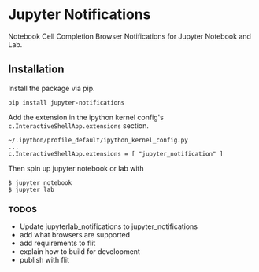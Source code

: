 # Jupyter Notifications
Notebook Cell Completion Browser Notifications for Jupyter Notebook and Lab. 

## Installation

Install the package via pip.
```
pip install jupyter-notifications
```
Add the extension in the ipython kernel config's `c.InteractiveShellApp.extensions` section. 
```
~/.ipython/profile_default/ipython_kernel_config.py
...
c.InteractiveShellApp.extensions = [ "jupyter_notification" ]
```
Then spin up jupyter notebook or lab with 
```
$ jupyter notebook
$ jupyter lab
``` 

### TODOS

* Update jupyterlab_notifications to jupyter_notifications
* add what browsers are supported
* add requirements to flit
* explain how to build for development
* publish with flit
